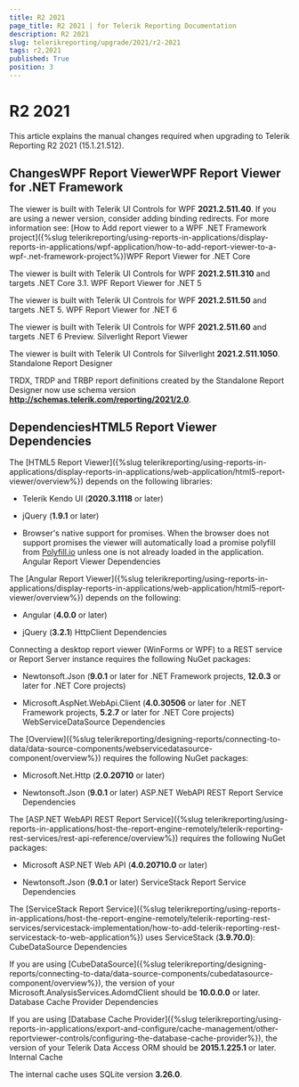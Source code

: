 ```yaml
---
title: R2 2021
page_title: R2 2021 | for Telerik Reporting Documentation
description: R2 2021
slug: telerikreporting/upgrade/2021/r2-2021
tags: r2,2021
published: True
position: 3
---
```


# R2 2021



This article explains the manual changes required when upgrading to Telerik Reporting R2 2021 (15.1.21.512).

## ChangesWPF Report ViewerWPF Report Viewer for .NET Framework

The viewer is built with Telerik UI Controls for WPF __2021.2.511.40__.                     If you are using a newer version, consider adding binding redirects. For more information see:                     [How to Add report viewer to a WPF .NET Framework project]({%slug telerikreporting/using-reports-in-applications/display-reports-in-applications/wpf-application/how-to-add-report-viewer-to-a-wpf-.net-framework-project%})WPF Report Viewer for .NET Core

The viewer is built with Telerik UI Controls for WPF __2021.2.511.310__ and targets .NET Core 3.1.                   WPF Report Viewer for .NET 5

The viewer is built with Telerik UI Controls for WPF __2021.2.511.50__ and targets .NET 5.                   WPF Report Viewer for .NET 6

The viewer is built with Telerik UI Controls for WPF __2021.2.511.60__ and targets .NET 6 Preview.                   Silverlight Report Viewer

The viewer is built with Telerik UI Controls for Silverlight __2021.2.511.1050__.               Standalone Report Designer

TRDX, TRDP and TRBP report definitions created by the Standalone Report Designer now use schema version                 __http://schemas.telerik.com/reporting/2021/2.0__.               

## DependenciesHTML5 Report Viewer Dependencies

The [HTML5 Report Viewer]({%slug telerikreporting/using-reports-in-applications/display-reports-in-applications/web-application/html5-report-viewer/overview%}) depends on the following libraries:               

* Telerik Kendo UI (__2020.3.1118__ or later)                   

* jQuery (__1.9.1__ or later)                   

* Browser's native support for promises. When the browser does not support promises                     the viewer will automatically load a promise polyfill from [Polyfill.io](https://polyfill.io) unless one is not already loaded in the application.                   Angular Report Viewer Dependencies

The [Angular Report Viewer]({%slug telerikreporting/using-reports-in-applications/display-reports-in-applications/web-application/html5-report-viewer/overview%}) depends on the following:               

* Angular (__4.0.0__ or later)                   

* jQuery (__3.2.1__)                   HttpClient Dependencies

Connecting a desktop report viewer (WinForms or WPF) to a REST service or Report Server instance requires the following NuGet packages:               

* Newtonsoft.Json (__9.0.1__ or later for .NET Framework projects, __12.0.3__ or later for .NET Core projects)                   

* Microsoft.AspNet.WebApi.Client (__4.0.30506__ or later for .NET Framework projects, __5.2.7__ or later for .NET Core projects)                   WebServiceDataSource Dependencies

The [Overview]({%slug telerikreporting/designing-reports/connecting-to-data/data-source-components/webservicedatasource-component/overview%}) requires the following NuGet packages:               

* Microsoft.Net.Http (__2.0.20710__ or later)                   

* Newtonsoft.Json (__9.0.1__ or later)                   ASP.NET WebAPI REST Report Service Dependencies

The [ASP.NET WebAPI REST Report Service]({%slug telerikreporting/using-reports-in-applications/host-the-report-engine-remotely/telerik-reporting-rest-services/rest-api-reference/overview%}) requires the following NuGet packages:               

* Microsoft ASP.NET Web API (__4.0.20710.0__ or later)                   

* Newtonsoft.Json (__9.0.1__ or later)                   ServiceStack Report Service Dependencies

The [ServiceStack Report Service]({%slug telerikreporting/using-reports-in-applications/host-the-report-engine-remotely/telerik-reporting-rest-services/servicestack-implementation/how-to-add-telerik-reporting-rest-servicestack-to-web-application%}) uses                 ServiceStack (__3.9.70.0__):               CubeDataSource Dependencies

If you are using [CubeDataSource]({%slug telerikreporting/designing-reports/connecting-to-data/data-source-components/cubedatasource-component/overview%}), the version of your                 Microsoft.AnalysisServices.AdomdClient should be __10.0.0.0__ or later.               Database Cache Provider Dependencies

If you are using [Database Cache Provider]({%slug telerikreporting/using-reports-in-applications/export-and-configure/cache-management/other-reportviewer-controls/configuring-the-database-cache-provider%}), the version of your                 Telerik Data Access ORM should be __2015.1.225.1__ or later.               Internal Cache

The internal cache uses SQLite version __3.26.0__.               
